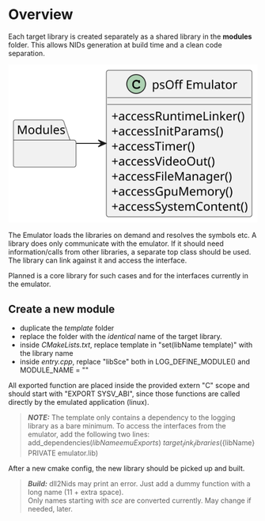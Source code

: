 # Overview

Each target library is created separately as a shared library in the **modules** folder. This allows NIDs generation at build time and a clean code separation.

<div align="center">

![](../out/docs/uml/modules/simpleOverview/simpleOverview.svg)
</div>

The Emulator loads the libraries on demand and resolves the symbols etc. A library does only communicate with the emulator.
If it should need information/calls from other libraries, a separate top class should be used. The library can link against it and access the interface.

Planned is a core library for such cases and for the interfaces currently in the emulator.

## Create a new module

* duplicate the *template* folder
* replace the folder with the *identical* name of the target library.
* inside *CMakeLists.txt*, replace template in "set(libName template)" with the library name
* inside *entry.cpp*, replace "libSce" both in LOG_DEFINE_MODULE() and MODULE_NAME = ""

All exported function are placed inside the provided extern "C" scope and should start with "EXPORT SYSV_ABI", since those functions are  called directly by the emulated application (linux).

> **_NOTE:_** The template only contains a dependency to the logging library as a bare minimum. To access the interfaces from the emulator, add the following two lines: \
add_dependencies(${libName} emuExports) \
target_link_libraries(${libName} PRIVATE emulator.lib)

After a new cmake config, the new library should be picked up and built.


> **_Build:_** dll2Nids may print an error. Just add a dummy function with a long name (11 + extra space). \
Only names starting with *sce* are converted currently. May change if needed, later.
